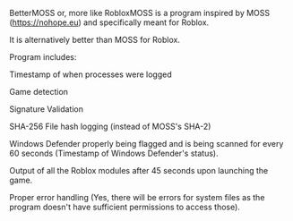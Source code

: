 BetterMOSS or, more like RobloxMOSS is a program inspired by MOSS (https://nohope.eu) and specifically meant for Roblox.

It is alternatively better than MOSS for Roblox.

Program includes:

Timestamp of when processes were logged

Game detection

Signature Validation

SHA-256 File hash logging (instead of MOSS's SHA-2)

Windows Defender properly being flagged and is being scanned for every 60 seconds (Timestamp of Windows Defender's status).

Output of all the Roblox modules after 45 seconds upon launching the game.

Proper error handling (Yes, there will be errors for system files as the program doesn't have sufficient permissions to access those).

